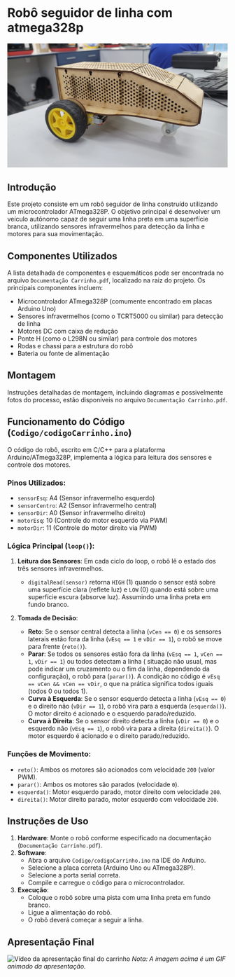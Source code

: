 # Robô seguidor de linha com atmega328p

![Foto do carrinho pronto](Imagens/carrinho_pronto.png)

## Introdução

Este projeto consiste em um robô seguidor de linha construído utilizando um microcontrolador ATmega328P. O objetivo principal é desenvolver um veículo autônomo capaz de seguir uma linha preta em uma superfície branca, utilizando sensores infravermelhos para detecção da linha e motores para sua movimentação.

## Componentes Utilizados

A lista detalhada de componentes e esquemáticos pode ser encontrada no arquivo `Documentação Carrinho.pdf`, localizado na raiz do projeto. Os principais componentes incluem:

* Microcontrolador ATmega328P (comumente encontrado em placas Arduino Uno)
* Sensores infravermelhos (como o TCRT5000 ou similar) para detecção de linha
* Motores DC com caixa de redução
* Ponte H (como o L298N ou similar) para controle dos motores
* Rodas e chassi para a estrutura do robô
* Bateria ou fonte de alimentação

## Montagem

Instruções detalhadas de montagem, incluindo diagramas e possivelmente fotos do processo, estão disponíveis no arquivo `Documentação Carrinho.pdf`.

## Funcionamento do Código (`Codigo/codigoCarrinho.ino`)

O código do robô, escrito em C/C++ para a plataforma Arduino/ATmega328P, implementa a lógica para leitura dos sensores e controle dos motores.

### Pinos Utilizados:
* `sensorEsq`: A4 (Sensor infravermelho esquerdo)
* `sensorCentro`: A2 (Sensor infravermelho central)
* `sensorDir`: A0 (Sensor infravermelho direito)
* `motorEsq`: 10 (Controle do motor esquerdo via PWM)
* `motorDir`: 11 (Controle do motor direito via PWM)

### Lógica Principal (`loop()`):

1.  **Leitura dos Sensores**: Em cada ciclo do loop, o robô lê o estado dos três sensores infravermelhos.
    *   `digitalRead(sensor)` retorna `HIGH` (1) quando o sensor está sobre uma superfície clara (reflete luz) e `LOW` (0) quando está sobre uma superfície escura (absorve luz). Assumindo uma linha preta em fundo branco.

2.  **Tomada de Decisão**:
    *   **Reto**: Se o sensor central detecta a linha (`vCen == 0`) e os sensores laterais estão fora da linha (`vEsq == 1` e `vDir == 1`), o robô se move para frente (`reto()`).
    *   **Parar**: Se todos os sensores estão fora da linha (`vEsq == 1`, `vCen == 1`, `vDir == 1`) ou todos detectam a linha ( situação não usual, mas pode indicar um cruzamento ou o fim da linha, dependendo da configuração), o robô para (`parar()`). A condição no código é `vEsq == vCen && vCen == vDir`, o que na prática significa todos iguais (todos 0 ou todos 1).
    *   **Curva à Esquerda**: Se o sensor esquerdo detecta a linha (`vEsq == 0`) e o direito não (`vDir == 1`), o robô vira para a esquerda (`esquerda()`). O motor direito é acionado e o esquerdo parado/reduzido.
    *   **Curva à Direita**: Se o sensor direito detecta a linha (`vDir == 0`) e o esquerdo não (`vEsq == 1`), o robô vira para a direita (`direita()`). O motor esquerdo é acionado e o direito parado/reduzido.

### Funções de Movimento:
*   `reto()`: Ambos os motores são acionados com velocidade `200` (valor PWM).
*   `parar()`: Ambos os motores são parados (velocidade `0`).
*   `esquerda()`: Motor esquerdo parado, motor direito com velocidade `200`.
*   `direita()`: Motor direito parado, motor esquerdo com velocidade `200`.

## Instruções de Uso

1.  **Hardware**: Monte o robô conforme especificado na documentação (`Documentação Carrinho.pdf`).
2.  **Software**:
    *   Abra o arquivo `Codigo/codigoCarrinho.ino` na IDE do Arduino.
    *   Selecione a placa correta (Arduino Uno ou ATmega328P).
    *   Selecione a porta serial correta.
    *   Compile e carregue o código para o microcontrolador.
3.  **Execução**:
    *   Coloque o robô sobre uma pista com uma linha preta em fundo branco.
    *   Ligue a alimentação do robô.
    *   O robô deverá começar a seguir a linha.

## Apresentação Final

![Vídeo da apresentação final do carrinho](Imagens/carrinho_apresentacao.png)
*Nota: A imagem acima é um GIF animado da apresentação.*
